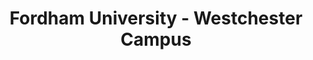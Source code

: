 ---
layout: repo
title: "Fordham University - Westchester Campus"
id: 23484
permalink: repos/23484/
---
